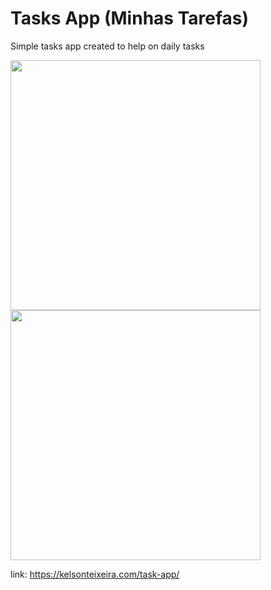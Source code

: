 <h1>Tasks App (Minhas Tarefas)</h1>

<p> Simple tasks app created to help on daily tasks</p>

<img src="https://kelsonteixeira.github.io/task-app/tasks-print.png" width="400" >
<img src="https://kelsonteixeira.com/task-app/add-print.png" width="400" >

link: <a href="https://kelsonteixeira.com/task-app/" target="_blank" >https://kelsonteixeira.com/task-app/</a>
